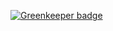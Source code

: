 
[![Greenkeeper badge](https://badges.greenkeeper.io/xpresserjs/control-panel.svg)](https://greenkeeper.io/)
